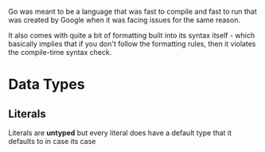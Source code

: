 Go was meant to be a language that was fast to compile and fast to run that was created by Google when it was facing issues for the same reason.

It also comes with quite a bit of formatting built into its syntax itself - which basically implies that if you don't follow the formatting rules, then it violates the compile-time syntax check.
# Data Types
## Literals
Literals are **untyped** but every literal does have a default type that it defaults to in case its case 